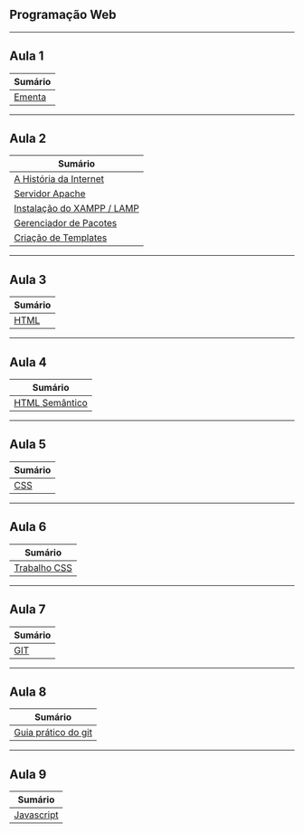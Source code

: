 ## Programação Web

---

## Aula 1

| Sumário                  |
| ------------------------ |
| [Ementa](aula-1-ementa/) |

---

## Aula 2

| Sumário                                                  |
| -------------------------------------------------------- |
| [A História da Internet](../aula-2-historia-internet/)   |
| [Servidor Apache](../aula-2-servidor-apache/)            |
| [Instalação do XAMPP / LAMP](../aula-2-xampp/)           |
| [Gerenciador de Pacotes](../aula-2-gerenciador-pacotes/) |
| [Criação de Templates](../aula-2-criacao-templates/)     |

---

## Aula 3

| Sumário                 |
| ----------------------- |
| [HTML](../aula-3-html/) |

---

## Aula 4

| Sumário                                     |
| ------------------------------------------- |
| [HTML Semântico](../aula-4-html-semantico/) |

---

## Aula 5

| Sumário               |
| --------------------- |
| [CSS](../aula-5-css/) |

---

## Aula 6

| Sumário                                 |
| --------------------------------------- |
| [Trabalho CSS](../aula-6-trabalho-css/) |

---

## Aula 7

| Sumário               |
| --------------------- |
| [GIT](../aula-7-git/) |

---

## Aula 8

| Sumário                                                               |
| --------------------------------------------------------------------- |
| [Guia prático do git](https://github.com/emalherbi/git-descomplicado) |

---

## Aula 9

| Sumário                             |
| ----------------------------------- |
| [Javascript](../aula-9-javascript/) |
